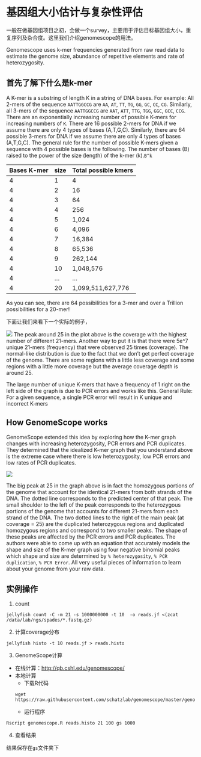 # 基因组大小估计与复杂性评估
一般在做基因组项目之初，会做一个survey，主要用于评估目标基因组大小，重复序列及杂合度。这里我们介绍genomescope的用法。

Genomescope uses k-mer frequencies generated from raw read data to estimate the genome size, abundance of repetitive elements and rate of heterozygosity.

## 首先了解下什么是k-mer
A K-mer is a substring of length K in a string of DNA bases. For example: All 2-mers of the sequence `AATTGGCCG` are `AA`, `AT`, `TT`, `TG`, `GG`, `GC`, `CC`, `CG`. Similarly, all 3-mers of the sequence `AATTGGCCG` are `AAT`, `ATT`, `TTG`, `TGG`, `GGC`, `GCC`, `CCG`. There are an exponentially increasing number of possible K-mers for increasing numbers of `K`. There are 16 possible 2-mers for DNA if we assume there are only 4 types of bases (A,T,G,C). Similarly, there are 64 possible 3-mers for DNA if we assume there are only 4 types of bases (A,T,G,C). The general rule for the number of possible K-mers given a sequence with 4 possible bases is the following. The number of bases (B) raised to the power of the size (length) of the k-mer (k).`B^k`

Bases	K-mer | size |	Total possible kmers
--- | --- | ---
4	| 1	| 4
4	| 2	| 16
4	| 3	| 64
4	| 4	| 256
4	| 5	| 1,024
4	| 6	| 4,096
4	| 7	| 16,384
4	| 8	| 65,536
4	| 9	| 262,144
4	| 10 |	1,048,576
4	| …	| …
4	| 20 |	1,099,511,627,776

As you can see, there are 64 possibilities for a 3-mer and over a Trillion possibilities for a 20-mer!

下面让我们来看下一个实际的例子，

![](https://isugenomics.github.io/bioinformatics-workbook/assets/images/genomescope/coveragexfrequency_0.png)
The peak around 25 in the plot above is the coverage with the highest number of different 21-mers. Another way to put it is that there were 5e^7 unique 21-mers (frequency) that were observed 25 times (coverage). The normal-like distribution is due to the fact that we don’t get perfect coverage of the genome. There are some regions with a little less coverage and some regions with a little more coverage but the average coverage depth is around 25.

The large number of unique K-mers that have a frequency of 1 right on the left side of the graph is due to PCR errors and works like this. General Rule: For a given sequence, a single PCR error will result in K unique and incorrect K-mers

## How GenomeScope works
GenomeScope extended this idea by exploring how the K-mer graph changes with increasing heterozygosity, PCR errors and PCR duplicates. They determined that the idealized K-mer graph that you understand above is the extreme case where there is low heterozygosity, low PCR errors and low rates of PCR duplicates.

![](https://isugenomics.github.io/bioinformatics-workbook/assets/images/genomescope/screen_shot_2017-02-16_at_7.31.20_am.png)

The big peak at 25 in the graph above is in fact the homozygous portions of the genome that account for the identical 21-mers from both strands of the DNA. The dotted line corresponds to the predicted center of that peak. The small shoulder to the left of the peak corresponds to the heterozygous portions of the genome that accounts for different 21-mers from each strand of the DNA. The two dotted lines to the right of the main peak (at coverage = 25) are the duplicated heterozygous regions and duplicated homozygous regions and correspond to two smaller peaks. The shape of these peaks are affected by the PCR errors and PCR duplicates. The authors were able to come up with an equation that accurately models the shape and size of the K-mer graph using four negative binomial peaks which shape and size are determined by `% heterozygosity`, `% PCR duplication`, `% PCR Error`. All very useful pieces of information to learn about your genome from your raw data.

## 实例操作

1. count

```
jellyfish count -C -m 21 -s 1000000000 -t 10  -o reads.jf <(zcat /data/lab/ngs/spades/*.fastq.gz)
```
2. 计算coverage分布
```
jellyfish histo -t 10 reads.jf > reads.histo
```
3. GenomeScope计算
  * 在线计算：http://qb.cshl.edu/genomescope/
  * 本地计算
    * 下载R代码
    ```
    wget https://raw.githubusercontent.com/schatzlab/genomescope/master/genomescope.R
    ```
    * 运行程序
    
```
Rscript genomescope.R reads.histo 21 100 gs 1000
```
4. 查看结果

结果保存在`gs`文件夹下  
